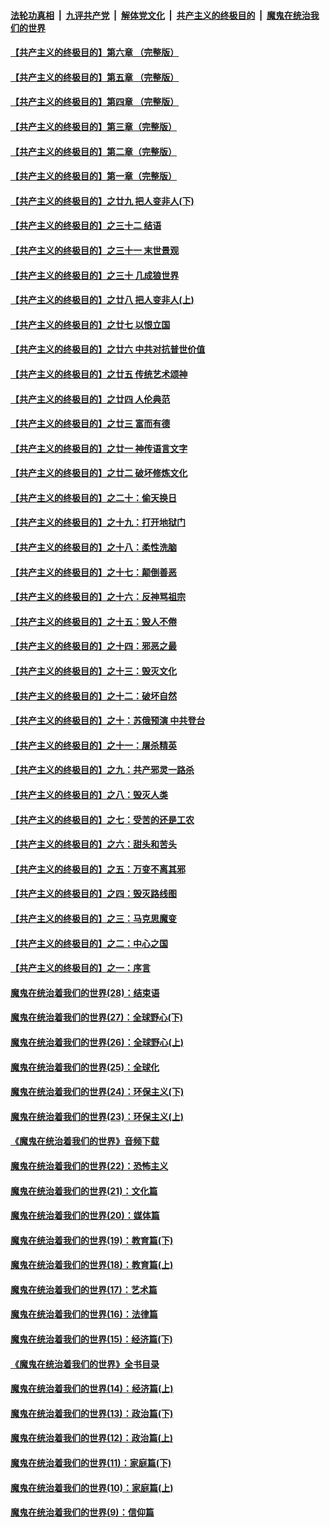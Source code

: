 ####  [法轮功真相](../../../../basic/blob/master/README.md?t=08162226) &nbsp;|&nbsp; [九评共产党](../../../../9ping.md/blob/master/README.md?t=08162226) &nbsp;|&nbsp; [解体党文化](../../../../jtdwh.md/blob/master/README.md?t=08162226)  &nbsp;|&nbsp; [共产主义的终极目的](../../../../gczydzjmd.md/blob/master/README.md?t=08162226) &nbsp;|&nbsp; [魔鬼在统治我们的世界](../../../../mgztzwmdsj.md/blob/master/README.md?t=08162226) 

#### [【共产主义的终极目的】第六章 （完整版）](../pages/nsc422/n11428913.md?t=08162226) 

#### [【共产主义的终极目的】第五章 （完整版）](../pages/nsc422/n11428912.md?t=08162226) 

#### [【共产主义的终极目的】第四章 （完整版）](../pages/nsc422/n11428907.md?t=08162226) 

#### [【共产主义的终极目的】第三章（完整版）](../pages/nsc422/n11428848.md?t=08162226) 

#### [【共产主义的终极目的】第二章（完整版）](../pages/nsc422/n11428831.md?t=08162226) 

#### [【共产主义的终极目的】第一章（完整版）](../pages/nsc422/n11417651.md?t=08162226) 

#### [【共产主义的终极目的】之廿九 把人变非人(下)](../pages/nsc422/n11344140.md?t=08162226) 

#### [【共产主义的终极目的】之三十二 结语](../pages/nsc422/n11360535.md?t=08162226) 

#### [【共产主义的终极目的】之三十一 末世景观](../pages/nsc422/n11351129.md?t=08162226) 

#### [【共产主义的终极目的】之三十 几成狼世界](../pages/nsc422/n11348280.md?t=08162226) 

#### [【共产主义的终极目的】之廿八 把人变非人(上)](../pages/nsc422/n11340492.md?t=08162226) 

#### [【共产主义的终极目的】之廿七 以恨立国](../pages/nsc422/n11336944.md?t=08162226) 

#### [【共产主义的终极目的】之廿六 中共对抗普世价值](../pages/nsc422/n11324785.md?t=08162226) 

#### [【共产主义的终极目的】之廿五 传统艺术颂神](../pages/nsc422/n11296396.md?t=08162226) 

#### [【共产主义的终极目的】之廿四 人伦典范](../pages/nsc422/n11296397.md?t=08162226) 

#### [【共产主义的终极目的】之廿三 富而有德](../pages/nsc422/n11283598.md?t=08162226) 

#### [【共产主义的终极目的】之廿一 神传语言文字](../pages/nsc422/n11263265.md?t=08162226) 

#### [【共产主义的终极目的】之廿二 破坏修炼文化](../pages/nsc422/n11245728.md?t=08162226) 

#### [【共产主义的终极目的】之二十：偷天换日](../pages/nsc422/n11238846.md?t=08162226) 

#### [【共产主义的终极目的】之十九：打开地狱门](../pages/nsc422/n11206376.md?t=08162226) 

#### [【共产主义的终极目的】之十八：柔性洗脑](../pages/nsc422/n11199994.md?t=08162226) 

#### [【共产主义的终极目的】之十七：颠倒善恶](../pages/nsc422/n11179782.md?t=08162226) 

#### [【共产主义的终极目的】之十六：反神骂祖宗](../pages/nsc422/n11166798.md?t=08162226) 

#### [【共产主义的终极目的】之十五：毁人不倦](../pages/nsc422/n11166792.md?t=08162226) 

#### [【共产主义的终极目的】之十四：邪恶之最](../pages/nsc422/n11150249.md?t=08162226) 

#### [【共产主义的终极目的】之十三：毁灭文化](../pages/nsc422/n11135227.md?t=08162226) 

#### [【共产主义的终极目的】之十二：破坏自然](../pages/nsc422/n11135214.md?t=08162226) 

#### [【共产主义的终极目的】之十：苏俄预演 中共登台](../pages/nsc422/n11118424.md?t=08162226) 

#### [【共产主义的终极目的】之十一：屠杀精英](../pages/nsc422/n11118442.md?t=08162226) 

#### [【共产主义的终极目的】之九：共产邪灵一路杀](../pages/nsc422/n11114139.md?t=08162226) 

#### [【共产主义的终极目的】之八：毁灭人类](../pages/nsc422/n11108503.md?t=08162226) 

#### [【共产主义的终极目的】之七：受苦的还是工农](../pages/nsc422/n11101809.md?t=08162226) 

#### [【共产主义的终极目的】之六：甜头和苦头](../pages/nsc422/n11096971.md?t=08162226) 

#### [【共产主义的终极目的】之五：万变不离其邪](../pages/nsc422/n11091285.md?t=08162226) 

#### [【共产主义的终极目的】之四：毁灭路线图](../pages/nsc422/n11086284.md?t=08162226) 

#### [【共产主义的终极目的】之三：马克思魔变](../pages/nsc422/n11061941.md?t=08162226) 

#### [【共产主义的终极目的】之二：中心之国](../pages/nsc422/n11047728.md?t=08162226) 

#### [【共产主义的终极目的】之一：序言](../pages/nsc422/n11086077.md?t=08162226) 

#### [魔鬼在统治着我们的世界(28)：结束语](../pages/nsc422/n10936246.md?t=08162226) 

#### [魔鬼在统治着我们的世界(27)：全球野心(下)](../pages/nsc422/n10928319.md?t=08162226) 

#### [魔鬼在统治着我们的世界(26)：全球野心(上)](../pages/nsc422/n10900318.md?t=08162226) 

#### [魔鬼在统治着我们的世界(25)：全球化](../pages/nsc422/n10788205.md?t=08162226) 

#### [魔鬼在统治着我们的世界(24)：环保主义(下)](../pages/nsc422/n10695307.md?t=08162226) 

#### [魔鬼在统治着我们的世界(23)：环保主义(上)](../pages/nsc422/n10688613.md?t=08162226) 

#### [《魔鬼在统治着我们的世界》音频下载](../pages/nsc422/n10635553.md?t=08162226) 

#### [魔鬼在统治着我们的世界(22)：恐怖主义](../pages/nsc422/n10614727.md?t=08162226) 

#### [魔鬼在统治着我们的世界(21)：文化篇](../pages/nsc422/n10597706.md?t=08162226) 

#### [魔鬼在统治着我们的世界(20)：媒体篇](../pages/nsc422/n10586579.md?t=08162226) 

#### [魔鬼在统治着我们的世界(19)：教育篇(下)](../pages/nsc422/n10564808.md?t=08162226) 

#### [魔鬼在统治着我们的世界(18)：教育篇(上)](../pages/nsc422/n10526970.md?t=08162226) 

#### [魔鬼在统治着我们的世界(17)：艺术篇](../pages/nsc422/n10499093.md?t=08162226) 

#### [魔鬼在统治着我们的世界(16)：法律篇](../pages/nsc422/n10485969.md?t=08162226) 

#### [魔鬼在统治着我们的世界(15)：经济篇(下)](../pages/nsc422/n10469975.md?t=08162226) 

#### [《魔鬼在统治着我们的世界》全书目录](../pages/nsc422/n10464261.md?t=08162226) 

#### [魔鬼在统治着我们的世界(14)：经济篇(上)](../pages/nsc422/n10457370.md?t=08162226) 

#### [魔鬼在统治着我们的世界(13)：政治篇(下)](../pages/nsc422/n10448270.md?t=08162226) 

#### [魔鬼在统治着我们的世界(12)：政治篇(上)](../pages/nsc422/n10444576.md?t=08162226) 

#### [魔鬼在统治着我们的世界(11)：家庭篇(下)](../pages/nsc422/n10440961.md?t=08162226) 

#### [魔鬼在统治着我们的世界(10)：家庭篇(上)](../pages/nsc422/n10435448.md?t=08162226) 

#### [魔鬼在统治着我们的世界(9)：信仰篇](../pages/nsc422/n10432159.md?t=08162226) 

